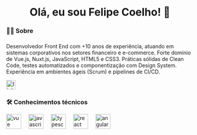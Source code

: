 <h1 align="center">Olá, eu sou Felipe Coelho! 👋</h1>

###

<h3 align="left">👩‍💻  Sobre</h3>

###

<p align="left">
  Desenvolvedor Front End com +10 anos de experiência, atuando em sistemas corporativos nos setores financeiro e e-commerce. Forte domínio de Vue.js, Nuxt.js, JavaScript, HTML5 e CSS3. Práticas sólidas de Clean Code, testes automatizados e componentização com Design System. Experiência em ambientes ágeis (Scrum) e pipelines de CI/CD.
</p>

<div>
  <a href="https://www.linkedin.com/in/felipe-coelho-b0590946/" target="_blank">
    <img src="https://img.shields.io/static/v1?message=LinkedIn&logo=linkedin&label=&color=0077B5&logoColor=white&labelColor=&style=for-the-badge" height="25" alt="linkedin logo"  />
  </a>
</div>

###

<h3 align="left">🛠 Conhecimentos técnicos</h3>

<div>
  <img src="https://cdn.jsdelivr.net/gh/devicons/devicon/icons/vuejs/vuejs-original.svg" height="40" alt="vue logo"  />
  <img width="12" />
  <img src="https://cdn.jsdelivr.net/gh/devicons/devicon/icons/javascript/javascript-original.svg" height="40" alt="javascript logo"  />
  <img width="12" />
  <img src="https://cdn.jsdelivr.net/gh/devicons/devicon/icons/typescript/typescript-original.svg" height="40" alt="typescript logo"  />
  <img width="12" />
  <img src="https://cdn.jsdelivr.net/gh/devicons/devicon/icons/react/react-original.svg" height="40" alt="react logo"  />
  <img width="12" />
  <img src="https://cdn.jsdelivr.net/gh/devicons/devicon/icons/angular/angular-original.svg" height="40" alt="angular logo"  />
</div>

###
